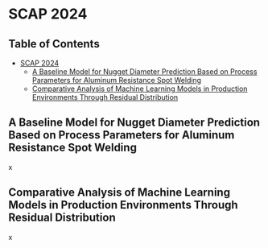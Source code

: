 # SCAP 2024

<h2>Table of Contents</h2>

- [SCAP 2024](#scap-2024)
  - [A Baseline Model for Nugget Diameter Prediction Based on Process Parameters for Aluminum Resistance Spot Welding](#a-baseline-model-for-nugget-diameter-prediction-based-on-process-parameters-for-aluminum-resistance-spot-welding)
  - [Comparative Analysis of Machine Learning Models in Production Environments Through Residual Distribution](#comparative-analysis-of-machine-learning-models-in-production-environments-through-residual-distribution)

## A Baseline Model for Nugget Diameter Prediction Based on Process Parameters for Aluminum Resistance Spot Welding
x

## Comparative Analysis of Machine Learning Models in Production Environments Through Residual Distribution
x
